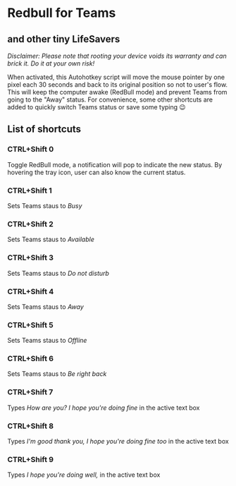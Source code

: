 # Redbull for Teams
## and other tiny LifeSavers

*Disclaimer: Please note that rooting your device voids its warranty and can brick it. Do it at your own risk!*

When activated, this Autohotkey script will move the mouse pointer by one pixel each 30 seconds and back to its original position so not to user's flow. This will keep the computer awake (RedBull mode) and prevent Teams from going to the "Away" status. For convenience, some other shortcuts are added to quickly switch Teams status or save some typing 😉 

## List of shortcuts

### CTRL+Shift 0
Toggle RedBull mode, a notification will pop to indicate the new status. By hovering the tray icon, user can also know the current status.

### CTRL+Shift 1
Sets Teams staus to *Busy*

### CTRL+Shift 2
Sets Teams staus to *Available*

### CTRL+Shift 3
Sets Teams staus to *Do not disturb*

### CTRL+Shift 4
Sets Teams staus to *Away*

### CTRL+Shift 5
Sets Teams staus to *Offline*

### CTRL+Shift 6
Sets Teams staus to *Be right back*

### CTRL+Shift 7
Types *How are you? I hope you're doing fine* in the active text box

### CTRL+Shift 8
Types *I'm good thank you, I hope you're doing fine too* in the active text box

### CTRL+Shift 9
Types *I hope you're doing well,* in the active text box
